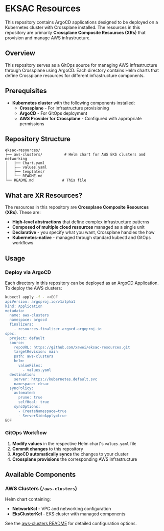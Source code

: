 # EKSAC Resources

This repository contains ArgoCD applications designed to be deployed on a Kubernetes cluster with Crossplane installed. The resources in this repository are primarily **Crossplane Composite Resources (XRs)** that provision and manage AWS infrastructure.

## Overview

This repository serves as a GitOps source for managing AWS infrastructure through Crossplane using ArgoCD. Each directory contains Helm charts that define Crossplane resources for different infrastructure components.

## Prerequisites

- **Kubernetes cluster** with the following components installed:
  - **Crossplane** - For infrastructure provisioning
  - **ArgoCD** - For GitOps deployment
  - **AWS Provider for Crossplane** - Configured with appropriate permissions

## Repository Structure

```
eksac-resources/
├── aws-clusters/          # Helm chart for AWS EKS clusters and networking
│   ├── Chart.yaml
│   ├── values.yaml
│   ├── templates/
│   └── README.md
└── README.md             # This file
```

## What are XR Resources?

The resources in this repository are **Crossplane Composite Resources (XRs)**. These are:

- **High-level abstractions** that define complex infrastructure patterns
- **Composed of multiple cloud resources** managed as a single unit  
- **Declarative** - you specify what you want, Crossplane handles the how
- **Kubernetes-native** - managed through standard kubectl and GitOps workflows

## Usage

### Deploy via ArgoCD

Each directory in this repository can be deployed as an ArgoCD Application. To deploy the AWS clusters:

```bash
kubectl apply -f - <<EOF
apiVersion: argoproj.io/v1alpha1
kind: Application
metadata:
  name: aws-clusters
  namespace: argocd
  finalizers:
    - resources-finalizer.argocd.argoproj.io
spec:
  project: default
  source:
    repoURL: https://github.com/xawei/eksac-resources.git
    targetRevision: main
    path: aws-clusters
    helm:
      valueFiles:
        - values.yaml
  destination:
    server: https://kubernetes.default.svc
    namespace: eksac
  syncPolicy:
    automated:
      prune: true
      selfHeal: true
    syncOptions:
      - CreateNamespace=true
      - ServerSideApply=true
EOF
```

### GitOps Workflow

1. **Modify values** in the respective Helm chart's `values.yaml` file
2. **Commit changes** to this repository
3. **ArgoCD automatically syncs** the changes to your cluster
4. **Crossplane provisions** the corresponding AWS infrastructure

## Available Components

### AWS Clusters (`/aws-clusters`)

Helm chart containing:
- **NetworkKcl** - VPC and networking configuration
- **EksClusterKcl** - EKS cluster with managed components

See the [aws-clusters README](./aws-clusters/README.md) for detailed configuration options.
